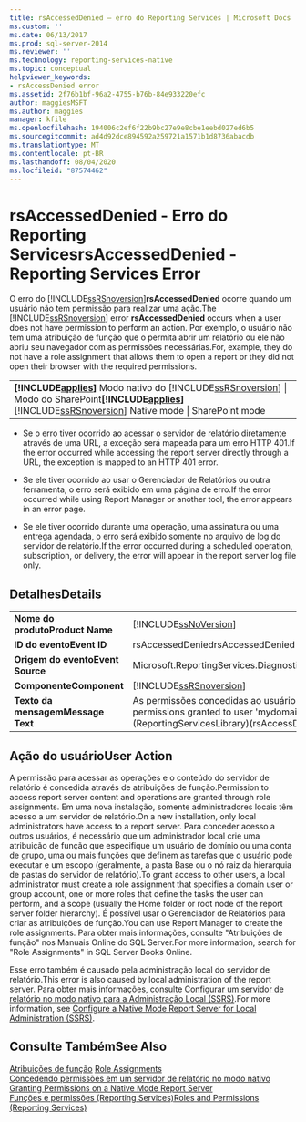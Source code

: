 ```yaml
---
title: rsAccessedDenied – erro do Reporting Services | Microsoft Docs
ms.custom: ''
ms.date: 06/13/2017
ms.prod: sql-server-2014
ms.reviewer: ''
ms.technology: reporting-services-native
ms.topic: conceptual
helpviewer_keywords:
- rsAccessDenied error
ms.assetid: 2f76b1bf-96a2-4755-b76b-84e933220efc
author: maggiesMSFT
ms.author: maggies
manager: kfile
ms.openlocfilehash: 194006c2ef6f22b9bc27e9e8cbe1eebd027ed6b5
ms.sourcegitcommit: ad4d92dce894592a259721a1571b1d8736abacdb
ms.translationtype: MT
ms.contentlocale: pt-BR
ms.lasthandoff: 08/04/2020
ms.locfileid: "87574462"
---
```

# <a name="rsaccesseddenied---reporting-services-error"></a><span data-ttu-id="5311a-102">rsAccessedDenied - Erro do Reporting Services</span><span class="sxs-lookup"><span data-stu-id="5311a-102">rsAccessedDenied - Reporting Services Error</span></span>
  <span data-ttu-id="5311a-103">O erro do [!INCLUDE[ssRSnoversion](../../includes/ssrsnoversion-md.md)]**rsAccessedDenied** ocorre quando um usuário não tem permissão para realizar uma ação.</span><span class="sxs-lookup"><span data-stu-id="5311a-103">The [!INCLUDE[ssRSnoversion](../../includes/ssrsnoversion-md.md)] error **rsAccessedDenied** occurs when a user does not have permission to perform an action.</span></span> <span data-ttu-id="5311a-104">Por exemplo, o usuário não tem uma atribuição de função que o permita abrir um relatório ou ele não abriu seu navegador com as permissões necessárias.</span><span class="sxs-lookup"><span data-stu-id="5311a-104">For, example, they do not have a role assignment that allows them to open a report or they did not open their browser with the required permissions.</span></span>  
  
||  
|-|  
|<span data-ttu-id="5311a-105">**[!INCLUDE[applies](../../includes/applies-md.md)]** Modo nativo do [!INCLUDE[ssRSnoversion](../../includes/ssrsnoversion-md.md)] &#124; Modo do SharePoint</span><span class="sxs-lookup"><span data-stu-id="5311a-105">**[!INCLUDE[applies](../../includes/applies-md.md)]**  [!INCLUDE[ssRSnoversion](../../includes/ssrsnoversion-md.md)] Native mode &#124; SharePoint mode</span></span>|  
  
-   <span data-ttu-id="5311a-106">Se o erro tiver ocorrido ao acessar o servidor de relatório diretamente através de uma URL, a exceção será mapeada para um erro HTTP 401.</span><span class="sxs-lookup"><span data-stu-id="5311a-106">If the error occurred while accessing the report server directly through a URL, the exception is mapped to an HTTP 401 error.</span></span>  
  
-   <span data-ttu-id="5311a-107">Se ele tiver ocorrido ao usar o Gerenciador de Relatórios ou outra ferramenta, o erro será exibido em uma página de erro.</span><span class="sxs-lookup"><span data-stu-id="5311a-107">If the error occurred while using Report Manager or another tool, the error appears in an error page.</span></span>  
  
-   <span data-ttu-id="5311a-108">Se ele tiver ocorrido durante uma operação, uma assinatura ou uma entrega agendada, o erro será exibido somente no arquivo de log do servidor de relatório.</span><span class="sxs-lookup"><span data-stu-id="5311a-108">If the error occurred during a scheduled operation, subscription, or delivery, the error will appear in the report server log file only.</span></span>  
  
## <a name="details"></a><span data-ttu-id="5311a-109">Detalhes</span><span class="sxs-lookup"><span data-stu-id="5311a-109">Details</span></span>  
  
|||  
|-|-|  
|<span data-ttu-id="5311a-110">**Nome do produto**</span><span class="sxs-lookup"><span data-stu-id="5311a-110">**Product Name**</span></span>|[!INCLUDE[ssNoVersion](../../includes/ssnoversion-md.md)]|  
|<span data-ttu-id="5311a-111">**ID do evento**</span><span class="sxs-lookup"><span data-stu-id="5311a-111">**Event ID**</span></span>|<span data-ttu-id="5311a-112">rsAccessedDenied</span><span class="sxs-lookup"><span data-stu-id="5311a-112">rsAccessedDenied</span></span>|  
|<span data-ttu-id="5311a-113">**Origem do evento**</span><span class="sxs-lookup"><span data-stu-id="5311a-113">**Event Source**</span></span>|<span data-ttu-id="5311a-114">Microsoft.ReportingServices.Diagnostics.Utilities.ErrorStrings</span><span class="sxs-lookup"><span data-stu-id="5311a-114">Microsoft.ReportingServices.Diagnostics.Utilities.ErrorStrings</span></span>|  
|<span data-ttu-id="5311a-115">**Componente**</span><span class="sxs-lookup"><span data-stu-id="5311a-115">**Component**</span></span>|[!INCLUDE[ssRSnoversion](../../includes/ssrsnoversion-md.md)]|  
|<span data-ttu-id="5311a-116">**Texto da mensagem**</span><span class="sxs-lookup"><span data-stu-id="5311a-116">**Message Text**</span></span>|<span data-ttu-id="5311a-117">As permissões concedidas ao usuário 'meudomínio\minhaConta' são insuficientes para a execução dessa operação.</span><span class="sxs-lookup"><span data-stu-id="5311a-117">The permissions granted to user 'mydomain\myAccount' are insufficient for performing this operation.</span></span> <span data-ttu-id="5311a-118">(rsAccessDenied) (ReportingServicesLibrary)</span><span class="sxs-lookup"><span data-stu-id="5311a-118">(rsAccessDenied) (ReportingServicesLibrary)</span></span>|  
  
## <a name="user-action"></a><span data-ttu-id="5311a-119">Ação do usuário</span><span class="sxs-lookup"><span data-stu-id="5311a-119">User Action</span></span>  
 <span data-ttu-id="5311a-120">A permissão para acessar as operações e o conteúdo do servidor de relatório é concedida através de atribuições de função.</span><span class="sxs-lookup"><span data-stu-id="5311a-120">Permission to access report server content and operations are granted through role assignments.</span></span> <span data-ttu-id="5311a-121">Em uma nova instalação, somente administradores locais têm acesso a um servidor de relatório.</span><span class="sxs-lookup"><span data-stu-id="5311a-121">On a new installation, only local administrators have access to a report server.</span></span> <span data-ttu-id="5311a-122">Para conceder acesso a outros usuários, é necessário que um administrador local crie uma atribuição de função que especifique um usuário de domínio ou uma conta de grupo, uma ou mais funções que definem as tarefas que o usuário pode executar e um escopo (geralmente, a pasta Base ou o nó raiz da hierarquia de pastas do servidor de relatório).</span><span class="sxs-lookup"><span data-stu-id="5311a-122">To grant access to other users, a local administrator must create a role assignment that specifies a domain user or group account, one or more roles that define the tasks the user can perform, and a scope (usually the Home folder or root node of the report server folder hierarchy).</span></span> <span data-ttu-id="5311a-123">É possível usar o Gerenciador de Relatórios para criar as atribuições de função.</span><span class="sxs-lookup"><span data-stu-id="5311a-123">You can use Report Manager to create the role assignments.</span></span> <span data-ttu-id="5311a-124">Para obter mais informações, consulte "Atribuições de função" nos Manuais Online do SQL Server.</span><span class="sxs-lookup"><span data-stu-id="5311a-124">For more information, search for "Role Assignments" in SQL Server Books Online.</span></span>  
  
 <span data-ttu-id="5311a-125">Esse erro também é causado pela administração local do servidor de relatório.</span><span class="sxs-lookup"><span data-stu-id="5311a-125">This error is also caused by local administration of the report server.</span></span> <span data-ttu-id="5311a-126">Para obter mais informações, consulte [Configurar um servidor de relatório no modo nativo para a Administração Local &#40;SSRS&#41;](../report-server/configure-a-native-mode-report-server-for-local-administration-ssrs.md).</span><span class="sxs-lookup"><span data-stu-id="5311a-126">For more information, see [Configure a Native Mode Report Server for Local Administration &#40;SSRS&#41;](../report-server/configure-a-native-mode-report-server-for-local-administration-ssrs.md).</span></span>  
  
## <a name="see-also"></a><span data-ttu-id="5311a-127">Consulte Também</span><span class="sxs-lookup"><span data-stu-id="5311a-127">See Also</span></span>  
 <span data-ttu-id="5311a-128">[Atribuições de função](../security/role-assignments.md) </span><span class="sxs-lookup"><span data-stu-id="5311a-128">[Role Assignments](../security/role-assignments.md) </span></span>  
 <span data-ttu-id="5311a-129">[Concedendo permissões em um servidor de relatório no modo nativo](../security/granting-permissions-on-a-native-mode-report-server.md) </span><span class="sxs-lookup"><span data-stu-id="5311a-129">[Granting Permissions on a Native Mode Report Server](../security/granting-permissions-on-a-native-mode-report-server.md) </span></span>  
 [<span data-ttu-id="5311a-130">Funções e permissões &#40;Reporting Services&#41;</span><span class="sxs-lookup"><span data-stu-id="5311a-130">Roles and Permissions &#40;Reporting Services&#41;</span></span>](../security/roles-and-permissions-reporting-services.md)  
  
  
